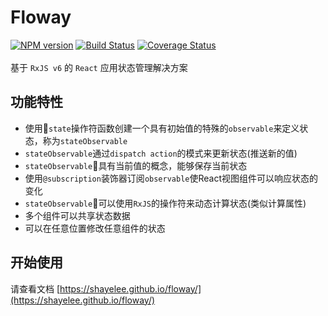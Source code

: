 # Floway

[![NPM version](https://img.shields.io/npm/v/floway.svg)](https://www.npmjs.com/package/floway)
[![Build Status](https://api.travis-ci.com/shayeLee/floway.svg?branch=master)](https://travis-ci.com/shayeLee/floway)
[![Coverage Status](https://coveralls.io/repos/github/shayeLee/floway/badge.svg?branch=master)](https://coveralls.io/github/shayeLee/floway?branch=master)
<br>
<br>
基于 `RxJS v6` 的 `React` 应用状态管理解决方案

## 功能特性

- 使用`state`操作符函数创建一个具有初始值的特殊的`observable`来定义状态，称为`stateObservable`
- `stateObservable`通过`dispatch action`的模式来更新状态(推送新的值)
- `stateObservable`具有当前值的概念，能够保存当前状态
- 使用`@subscription`装饰器订阅`observable`使React视图组件可以响应状态的变化
- `stateObservable`可以使用`RxJS`的操作符来动态计算状态(类似计算属性)
- 多个组件可以共享状态数据
- 可以在任意位置修改任意组件的状态

## 开始使用

请查看文档 [https://shayelee.github.io/floway/](https://shayelee.github.io/floway/)

